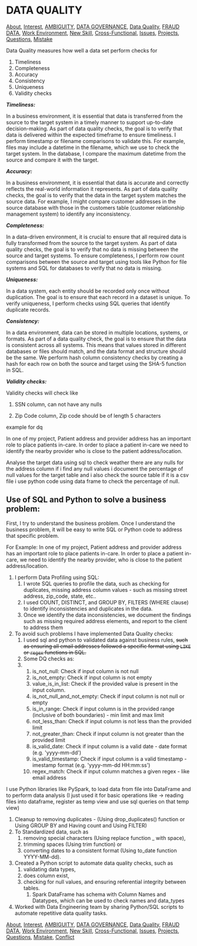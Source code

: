 # DATA QUALITY

<!-- TOC -->
[About](https://github.com/bathai420/interview_data_quality/blob/main/About/README.md),
[Interest](https://github.com/bathai420/interview_data_quality/blob/main/Interest/README.md),
[AMBIGUITY](https://github.com/bathai420/interview_data_quality/blob/main/Ambiguity/README.md),
[DATA GOVERNANCE](https://github.com/bathai420/interview_data_quality/blob/main/DataGovernance/README.md),
[Data Quality](https://github.com/bathai420/interview_data_quality/blob/main/DataQuality/README.md), 
[FRAUD DATA](https://github.com/bathai420/interview_data_quality/blob/main/FraudData/README.md),
[Work Environment](https://github.com/bathai420/interview_data_quality/blob/main/WorkEnvironment/README.md),
[New Skill](https://github.com/bathai420/interview_data_quality/blob/main/NewSkill/README.md),
[Cross-Functional](https://github.com/bathai420/interview_data_quality/blob/main/CrossFunctional/README.md),
[Issues](https://github.com/bathai420/interview_data_quality/blob/main/Issues/README.md),
[Projects](https://github.com/bathai420/interview_data_quality/blob/main/Projects/README.md),
[Questions](https://github.com/bathai420/interview_data_quality/blob/main/Questions/README.md),
[Mistake](https://github.com/bathai420/interview_data_quality/blob/main/Mistake/README.md)

Data Quality measures how well a data set perform checks for
 
1) Timeliness
2) Completeness
3) Accuracy
4) Consistency
5) Uniqueness
6) Validity checks

**_Timeliness:_**

In a business environment, it is essential that data is transferred from the source to the target system in a timely manner to support up-to-date decision-making. As part of data quality checks, the goal is to verify that data is delivered within the expected timeframe to ensure timeliness. I perform timestamp or filename comparisons to validate this. For example, files may include a datetime in the filename, which we use to check the target system. In the database, I compare the maximum datetime from the source and compare it with the target.

**_Accuracy:_**

In a business environment, it is essential that data is accurate and correctly reflects the real-world information it represents. As part of data quality checks, the goal is to verify that the data in the target system matches the source data. For example, I might compare customer addresses in the source database with those in the customers table (customer relationship management system) to identify any inconsistency.

**_Completeness:_**

In a data-driven environment, it is crucial to ensure that all required data is fully transformed from the source to the target system. As part of data quality checks, the goal is to verify that no data is missing between the source and target systems. To ensure completeness, I perform row count comparisons between the source and target using tools like Python for file systems and SQL for databases to verify that no data is missing.

**_Uniqueness:_**

In a data system, each entity should be recorded only once without duplication. The goal is to ensure that each record in a dataset is unique. To verify uniqueness, I perform checks using SQL queries that identify duplicate records.

**_Consistency:_**

In a data environment, data can be stored in multiple locations, systems, or formats. As part of a data quality check, the goal is to ensure that the data is consistent across all systems. This means that values stored in different databases or files should match, and the data format and structure should be the same. We perform hash column consistency checks by creating a hash for each row on both the source and target using the SHA-5 function in SQL.

**_Validity checks:_**

Validity checks will check like

1) SSN column, can not have any nulls

2) Zip Code column, Zip code should be of length 5 characters

example for dq

In one of my project, Patient address and provider address has an important role to place patients in-care. In order to place a patient in-care we need to identify the nearby provider who is close to the patient address/location.

Analyse the target data using sql to check weather there are any nulls for the address column if i find any null values i document the percentage of null values for the target table and i also check the source table if it is a csv file i use python code using data frame to check the percentage of null.

Use of SQL and Python to solve a business problem:
--------------------------------------------------

First, I try to understand the business problem. Once I understand the business problem, it will be easy to write SQL or Python code to address that specific problem.

For Example: In one of my project, Patient address and provider address has an important role to place patients in-care. In order to place a patient in-care, we need to identify the nearby provider, who is close to the patient address/location. 

1) I perform Data Profiling using SQL:
   1) I wrote SQL queries to profile the data, such as checking for duplicates, missing address column values - such as missing street address, zip_code, state, etc..
   2) I used COUNT, DISTINCT, and GROUP BY, FILTERS (WHERE clause) to identify inconsistencies and duplicates in the data.
   3) Once we identify the data inconsistencies, we document the findings such as missing required address elements, and report to the client to address them  
2) To avoid such problems I have implemented Data Quality checks:
   1) I used sql and python to validated data against business rules, ~~such as ensuring all email addresses followed a specific format using `LIKE` or `regex` functions in SQL.~~
   2) Some DQ checks as:
   3) 
      1) is_not_null: Check if input column is not null
      2) is_not_empty: Check if input column is not empty
      3) value_is_in_list: Check if the provided value is present in the input column.
      4) is_not_null_and_not_empty: Check if input column is not null or empty
      5) is_in_range: Check if input column is in the provided range (inclusive of both boundaries) - min limit and max limit
      6) not_less_than: Check if input column is not less than the provided limit
      7) not_greater_than: Check if input column is not greater than the provided limit
      8) is_valid_date: Check if input column is a valid date - date format (e.g. 'yyyy-mm-dd')
      9) is_valid_timestamp: Check if input column is a valid timestamp - imestamp format (e.g. 'yyyy-mm-dd HH:mm:ss')
      10) regex_match: Check if input column matches a given regex - like email address

I use Python libraries like PySpark, to load data from file into DataFrame and to perform data analysis (I just used it for basic operations like -> reading files into dataframe, register as temp view and use sql queries on that temp view)
1) Cleanup to removing duplicates - (Using drop_duplicates() function or Using GROUP BY and Having count and Using FILTER)
2) To Standardized data, such as
   1) removing special characters (Using replace function _ with space),
   2) trimming spaces (Using trim function) or
   3) converting dates to a consistent format (Using to_date function YYYY-MM-dd). 
3) Created a Python script to automate data quality checks, such as
   1) validating data types,
   2) does column exist,
   3) checking for null values, and ensuring referential integrity between tables.
      1) Spark DataFrame has schema with Column Names and Datatypes, which can be used to check names and data_types 
4) Worked with Data Engineering team by sharing Python/SQL scripts to automate repetitive data quality tasks.


[About](https://github.com/bathai420/interview_data_quality/blob/main/About/README.md),
[Interest](https://github.com/bathai420/interview_data_quality/blob/main/Interest/README.md),
[AMBIGUITY](https://github.com/bathai420/interview_data_quality/blob/main/Ambiguity/README.md),
[DATA GOVERNANCE](https://github.com/bathai420/interview_data_quality/blob/main/DataGovernance/README.md),
[Data Quality](https://github.com/bathai420/interview_data_quality/blob/main/DataQuality/README.md), 
[FRAUD DATA](https://github.com/bathai420/interview_data_quality/blob/main/FraudData/README.md),
[Work Environment](https://github.com/bathai420/interview_data_quality/blob/main/WorkEnvironment/README.md),
[New Skill](https://github.com/bathai420/interview_data_quality/blob/main/NewSkill/README.md),
[Cross-Functional](https://github.com/bathai420/interview_data_quality/blob/main/CrossFunctional/README.md),
[Issues](https://github.com/bathai420/interview_data_quality/blob/main/Issues/README.md),
[Projects](https://github.com/bathai420/interview_data_quality/blob/main/Projects/README.md),
[Questions](https://github.com/bathai420/interview_data_quality/blob/main/Questions/README.md),
[Mistake](https://github.com/bathai420/interview_data_quality/blob/main/Mistake/README.md),
[Conflict](https://github.com/bathai420/interview_data_quality/blob/main/Conflict/README.md)